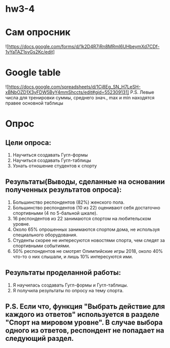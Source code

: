 # hw3-4
# Сам опросник
![https://docs.google.com/forms/d/1k2D4R7jRn8MRmI6UHbeymXd7CDf-1vYaTAZ1syGs2Kc/edit]
# Google table
![https://docs.google.com/spreadsheets/d/1Cj8Eg_SN_H7LeSH-xBNbOZD1X3yFDW5ByY4mmShccts/edit#gid=552309131]
P.S. Левые числа для тренировки суммы, среднего знач., max и min находятся правее основной таблицы
# Опрос
## Цели опроса:
1) Научиться создавать Гугл-формы
2) Научиться создавать Гугл-таблицы
3) Узнать отношение студентов к спорту
## Результаты(Выводы, сделанные на основании полученных результатов опроса):
1) Большинство респондентов (82%) женского пола.
2) Большинство респондентов (10 из 22) оценивают себя достаточно спортивными (4 по 5-бальной шкале).
3) 16 респондентов из 22 занимаются спортом на любительском уровне.
4) Около 65% опрошенных занимаются спортом дома, не используя специального оборудования.
5) Студенты скорее не интересуются новостями спорта, чем следят за спортивными событиями.
6) 50% респондентов не смотрят Олимпийские игры 2018, около 40% что-то о них слышали, и лишь 10% интересуются ими.
## Результаты проделанной работы:
1) Я научилась создавать Гугл-формы и Гугл-таблицы.
2) Я получила результаты по опросу на тему спорта.
## P.S. Если что, функция "Выбрать действие для каждого из ответов" используется в разделе "Спорт на мировом уровне". В случае выбора одного из ответов, респондент не попадает на следующий раздел.
